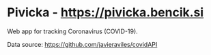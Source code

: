 # Pivicka - https://pivicka.bencik.si

Web app for tracking Coronavirus (COVID-19).

Data source: https://github.com/javieraviles/covidAPI
